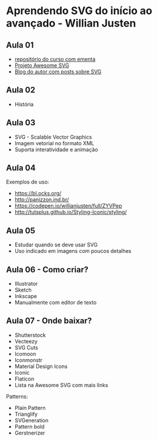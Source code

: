 # Aprendendo SVG do início ao avançado - Willian Justen

## Aula 01
- [repositório do curso com ementa](https://github.com/willianjusten/curso-de-svg)
- [Projeto Awesome SVG](https://github.com/willianjusten/awesome-svg)
- [Blog do autor com posts sobre SVG](https://willianjusten.com.br/tags/#svg)

## Aula 02
  - História

## Aula 03
  - SVG - Scalable Vector Graphics
  - Imagem vetorial no formato XML
  - Suporta interatividade e animação

## Aula 04
Exemplos de uso:
- https://bl.ocks.org/
- http://panizzon.ind.br/
- https://codepen.io/willianjusten/full/ZYVPep
- http://tutsplus.github.io/Styling-Iconic/styling/

## Aula 05
- Estudar quando se deve usar SVG
- Uso indicado em imagens com poucos detalhes

## Aula 06 - Como criar?
- Illustrator
- Sketch
- Inkscape
- Manualmente com editor de texto

## Aula 07 - Onde baixar?
- Shutterstock
- Vecteezy
- SVG Cuts
- Icomoon
- Iconmonstr
- Material Design Icons
- Iconic
- Flaticon
- Lista na Awesome SVG com mais links

Patterns:
- Plain Pattern
- Trianglify
- SVGeneration
- Pattern bold
- Gerstnerizer
